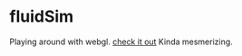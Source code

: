 # fluidSim

Playing around with webgl. [check it out](https://rac22.github.io/fluidSim/) Kinda mesmerizing.
